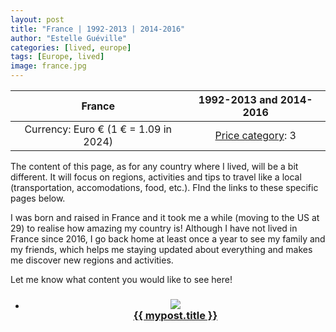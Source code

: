```yaml
---
layout: post
title: "France | 1992-2013 | 2014-2016"
author: "Estelle Guéville"
categories: [lived, europe]
tags: [Europe, lived]
image: france.jpg
---
```


<base target="_blank">

| France | 1992-2013 and 2014-2016
| :--------------------:   | :----------------------:|
| Currency: Euro € (1 € = 1.09 in 2024) | [Price category](https://estellegvl.github.io/Around-the-World/price): 3 |

The content of this page, as for any country where I lived, will be a bit different. It will focus on regions, activities and tips to travel like a local (transportation, accomodations, food, etc.). FInd the links to these specific pages below.

I was born and raised in France and it took me a while (moving to the US at 29) to realise how amazing my country is! Although I have not lived in France since 2016, I go back home at least once a year to see my family and my friends, which helps me staying updated about everything and makes me discover new regions and activities.


Let me know what content you would like to see here!

<div class="lived" style="text-align: center;">
  <ul class="lived-posts">
          <li>
            <h3>
              <a href="https://estellegvl.github.io/Around-the-World/parispublictransportation">
                <div class="lived-thumbnail">
                    <img src="https://upload.wikimedia.org/wikipedia/commons/d/d8/Viaduc_Austerlitz_Paris_18.jpg">
                </div>
                <div class="lived-title">
                  {{ mypost.title }}
                </div>
              </a>
            </h3>
          </li>
  </ul>
</div>
